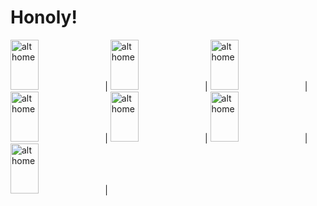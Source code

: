 # Honoly!
<img src="https://user-images.githubusercontent.com/68494371/225713218-ce3e30f2-9533-4885-8099-2d6e4d890cd9.png" alt="alt home" style="width:30%;height:80">|
<img src="https://user-images.githubusercontent.com/68494371/225713224-4a75417e-ace6-40db-9bfd-feeb23914a7a.png" alt="alt home" style="width:30%;height:80">|
<img src="https://user-images.githubusercontent.com/68494371/225713171-92c092f8-be1a-4726-b313-3610aecaef42.png" alt="alt home" style="width:30%;height:80">|
<img src="https://user-images.githubusercontent.com/68494371/225713189-8febc910-2a66-475e-a787-2812a8865e0f.png" alt="alt home" style="width:30%;height:80">|
<img src="https://user-images.githubusercontent.com/68494371/225713201-a78c6cee-d2ce-4bb2-a159-15b889984437.png" alt="alt home" style="width:30%;height:80">|
<img src="https://user-images.githubusercontent.com/68494371/225713212-2a707d04-86cf-4c27-8033-c148fef8034a.png" alt="alt home" style="width:30%;height:80">|
<img src="https://user-images.githubusercontent.com/68494371/225714339-ab841f33-1f14-4668-bfe6-b7c61430aa94.png" alt="alt home" style="width:30%;height:80">|
